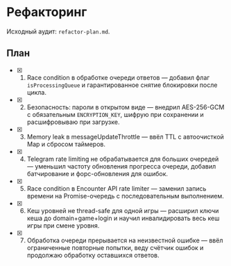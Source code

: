 # Рефакторинг

Исходный аудит: `refactor-plan.md`.

## План

- [x] 1. Race condition в обработке очереди ответов — добавил флаг `isProcessingQueue` и гарантированное снятие блокировки после цикла.
- [x] 2. Безопасность: пароли в открытом виде — внедрил AES-256-GCM с обязательным `ENCRYPTION_KEY`, шифрую при сохранении и расшифровываю при загрузке.
- [x] 3. Memory leak в messageUpdateThrottle — ввёл TTL с автоочисткой Map и сбросом таймеров.
- [x] 4. Telegram rate limiting не обрабатывается для больших очередей — уменьшил частоту обновления прогресса очереди, добавил батчирование и форс-обновления для ошибок.
- [x] 5. Race condition в Encounter API rate limiter — заменил запись времени на Promise-очередь с последовательным выполнением.
- [x] 6. Кеш уровней не thread-safe для одной игры — расширил ключи кеша до domain+game+login и научил инвалидировать весь кеш игры при смене уровня.
- [x] 7. Обработка очереди прерывается на неизвестной ошибке — ввёл ограниченные повторные попытки, веду счётчик ошибок и продолжаю обработку оставшихся ответов.
